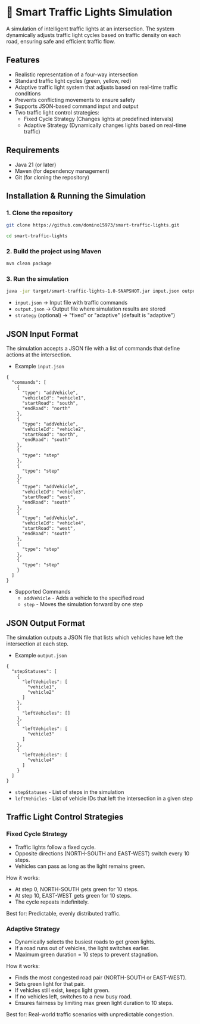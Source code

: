 # 🚦 Smart Traffic Lights Simulation
A simulation of intelligent traffic lights at an intersection. The system dynamically adjusts traffic light cycles based on traffic density on each road, ensuring safe and efficient traffic flow. 

## Features
- Realistic representation of a four-way intersection 
- Standard traffic light cycles (green, yellow, red)  
- Adaptive traffic light system that adjusts based on real-time traffic conditions  
- Prevents conflicting movements to ensure safety  
- Supports JSON-based command input and output  
- Two traffic light control strategies:  
   - Fixed Cycle Strategy (Changes lights at predefined intervals)
   - Adaptive Strategy (Dynamically changes lights based on real-time traffic) 

## Requirements
- Java 21 (or later)
- Maven (for dependency management)
- Git (for cloning the repository)

## Installation & Running the Simulation

### 1. Clone the repository
```sh
git clone https://github.com/domino15973/smart-traffic-lights.git
```
```sh
cd smart-traffic-lights
```

### 2. Build the project using Maven
```sh
mvn clean package
```

### 3. Run the simulation
```sh
java -jar target/smart-traffic-lights-1.0-SNAPSHOT.jar input.json output.json [strategy]
```
- `input.json` → Input file with traffic commands
- `output.json` → Output file where simulation results are stored
- `strategy` (optional) → "fixed" or "adaptive" (default is "adaptive")

## JSON Input Format
The simulation accepts a JSON file with a list of commands that define actions at the intersection.
- Example `input.json`
```
{
  "commands": [
    {
      "type": "addVehicle",
      "vehicleId": "vehicle1",
      "startRoad": "south",
      "endRoad": "north"
    },
    {
      "type": "addVehicle",
      "vehicleId": "vehicle2",
      "startRoad": "north",
      "endRoad": "south"
    },
    {
      "type": "step"
    },
    {
      "type": "step"
    },
    {
      "type": "addVehicle",
      "vehicleId": "vehicle3",
      "startRoad": "west",
      "endRoad": "south"
    },
    {
      "type": "addVehicle",
      "vehicleId": "vehicle4",
      "startRoad": "west",
      "endRoad": "south"
    },
    {
      "type": "step"
    },
    {
      "type": "step"
    }
  ]
}
```
- Supported Commands
   - `addVehicle` - Adds a vehicle to the specified road
   - `step` - Moves the simulation forward by one step

## JSON Output Format
The simulation outputs a JSON file that lists which vehicles have left the intersection at each step.
- Example `output.json`
```
{
  "stepStatuses": [
    {
      "leftVehicles": [
        "vehicle1",
        "vehicle2"
      ]
    },
    {
      "leftVehicles": []
    },
    {
      "leftVehicles": [
        "vehicle3"
      ]
    },
    {
      "leftVehicles": [
        "vehicle4"
      ]
    }
  ]
}
```
- `stepStatuses` - List of steps in the simulation
- `leftVehicles` - List of vehicle IDs that left the intersection in a given step

## Traffic Light Control Strategies

### Fixed Cycle Strategy
- Traffic lights follow a fixed cycle.
- Opposite directions (NORTH-SOUTH and EAST-WEST) switch every 10 steps.
- Vehicles can pass as long as the light remains green.

How it works:
- At step 0, NORTH-SOUTH gets green for 10 steps.
- At step 10, EAST-WEST gets green for 10 steps.
- The cycle repeats indefinitely.

Best for: Predictable, evenly distributed traffic.

### Adaptive Strategy
- Dynamically selects the busiest roads to get green lights.
- If a road runs out of vehicles, the light switches earlier.
- Maximum green duration = 10 steps to prevent stagnation.

How it works:
- Finds the most congested road pair (NORTH-SOUTH or EAST-WEST).
- Sets green light for that pair.
- If vehicles still exist, keeps light green.
- If no vehicles left, switches to a new busy road.
- Ensures fairness by limiting max green light duration to 10 steps.

Best for: Real-world traffic scenarios with unpredictable congestion.